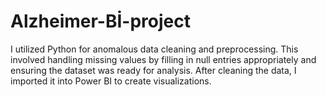 # Alzheimer-Bİ-project
I utilized Python for anomalous data cleaning and preprocessing. This involved handling missing values by filling in null entries appropriately and ensuring the dataset was ready for analysis. After cleaning the data, I imported it into Power BI to create visualizations.
